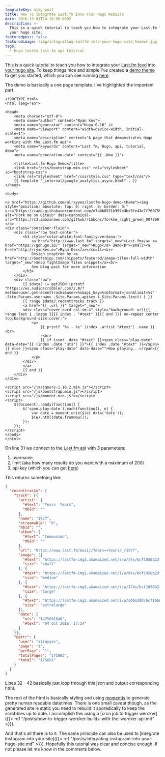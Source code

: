 ```yaml
---
templateKey: blog-post
title: How To Integrate Last.fm Into Your Hugo Website
date: 2016-10-01T14:16:00.000Z
description: >-
  This is a quick tutorial to teach you how to integrate your Last.fm feed into
  your hugo site.
featuredpost: false
featuredimage: /img/integrating-lastfm-into-your-hugo-site_header.jpg
tags:
  - hugo lastfm last.fm api tutorial
---
```

This is a quick tutorial to teach you how to integrate your [Last.fm feed](http://www.last.fm/user/alrayyes) into [your hugo site](/tunes). To keep things nice and simple I've created a [demo theme](https://github.com/alrayyes/lastfm-hugo-demo-theme) to get you started, which you can see running [here](https://lastfm-hugo-demo.ryankes.eu/).

The demo is basically a one page template. I've highlighted the important part.

```html{31-42}{numberLines: true}
<!DOCTYPE html>
<html lang="en">

<head>
    <meta charset="utf-8">
    <meta name="author" content="Ryan Kes">
    <meta name="generator" content="Hugo 0.16" />
    <meta name="viewport" content="width=device-width, initial-scale=1">
    <meta name="description" content="A page that demonstrates Hugo working with the Last.fm api">
    <meta name="keywords" content="Last.fm, Hugo, api, tutorial, demo">
    <meta name="generation-date" content="{{ .Now }}">

    <title>Last.fm Hugo Demo</title>
    <link href="/css/bootstrap.min.css" rel="stylesheet" id="bootstrap-css">
    <link rel="stylesheet" href="/css/style.css" type="text/css"/>
    {{ template "_internal/google_analytics_async.html" . }}
</head>

<body>

<a href="https://github.com/alrayyes/lastfm-hugo-demo-theme"><img style="position: absolute; top: 0; right: 0; border: 0;" src="https://camo.githubusercontent.com/e7bbb0521b397edbd5fe43e7f760759336b5e05f/68747470733a2f2f73332e616d617a6f6e6177732e636f6d2f6769746875622f726962626f6e732f666f726b6d655f72696768745f677265656e5f3030373230302e706e67" alt="Fork me on GitHub" data-canonical-src="https://s3.amazonaws.com/github/ribbons/forkme_right_green_007200.png"></a>
<div class="container-fluid">
    <div class="row text-center">
        <h3 style="color:white;font-family:verdana;">
            <a href="http://www.last.fm" target="_new">Last.fm</a> <a href="https://gohugo.io/" target="_new">Hugo</a> Demo<br><small><a href="http://ryankes.eu">Ryan Kes</a></small><br>
            Design inspired by <a href="http://bootsnipp.com/snippets/featured/image-tiles-full-width" target="_new">Snap TightImage Tiles snippet</a><br>
            See blog post for more information
        </h3>
    </div>
    <div class="row">
        {{ $dataJ := getJSON (printf "https://ws.audioscrobbler.com/2.0/?method=user.getrecenttracks&user=%s&api_key=%s&format=json&limit=%s" .Site.Params.username .Site.Params.apikey (.Site.Params.limit) ) }}
        {{ range $dataJ.recenttracks.track }}
        <a href="{{ .url }}" target="_new">
        <div class="cover-card col-sm-4" style="background: url({{ range last 1 .image }}{{ index . "#text" }}{{ end }}) no-repeat center top;background-size:cover;">
            <p>
                {{ printf "%s - %s" (index .artist "#text") .name }}<br>
                -<br>
                {{ if isset .date "#text" }}<span class="play-date" data-date="{{ (index .date "uts") }}">{{ index .date "#text" }}</span>{{ else }}<span class="play-date" data-date="">Now playing...</span>{{ end }}
            </p>
        </div>
        </a>
        {{ end }}
    </div>
</div>

<script src="/js/jquery-1.10.2.min.js"></script>
<script src="/js/bootstrap.min.js"></script>
<script src="/js/moment.min.js"></script>
<script>
    $(document).ready(function() {
        $('span.play-date').each(function(i, e) {
            var date = moment.unix($(e).data('date'));
            $(e).html(date.fromNow());
        });
    });
</script>
</body>
</html>​
```

On line 31 we connect to the [Last.fm api](http://www.last.fm/api) with 3 parameters:
 
 1. username
 1. limit (aka how many results do you want with a maximum of 200)
 1. api key (which you can get [here](http://www.last.fm/api/account/create))
 
This returns something like:

```json
{
  "recenttracks": {
    "track": [{
      "artist": {
        "#text": "Years  Years",
        "mbid": ""
      },
      "name": "1977",
      "streamable": "0",
      "mbid": "",
      "album": {
        "#text": "Communion",
        "mbid": ""
      },
      "url": "https://www.last.fm/music/Years++Years/_/1977",
      "image": [{
        "#text": "https://lastfm-img2.akamaized.net/i/u/34s/bcf1058b23fb9871695ac9e57582e095.png",
        "size": "small"
      }, {
        "#text": "https://lastfm-img2.akamaized.net/i/u/64s/bcf1058b23fb9871695ac9e57582e095.png",
        "size": "medium"
      }, {
        "#text": "https://lastfm-img2.akamaized.net/i/u/174s/bcf1058b23fb9871695ac9e57582e095.png",
        "size": "large"
      }, {
        "#text": "https://lastfm-img2.akamaized.net/i/u/300x300/bcf1058b23fb9871695ac9e57582e095.png",
        "size": "extralarge"
      }],
      "date": {
        "uts": "1475601846",
        "#text": "04 Oct 2016, 17:24"
      }
    }],
    "@attr": {
      "user": "alrayyes",
      "page": "1",
      "perPage": "1",
      "totalPages": "175083",
      "total": "175083"
    }
  }
}
```

Lines 32 - 42 basically just loop through this json and output corresponding html.

The rest of the html is basically styling and using [momentjs](http://momentjs.com/) to generate pretty human readable datetimes. There is one small caveat though, as the generated site is static you need to rebuild it sporadically to keep the scrobbles up to date. I accomplish this using a [cron job to trigger wercker]({{< ref "/posts/how-to-trigger-wercker-builds-with-the-wercker-api.md" >}}).

And that's all there is to it. The same principle can also be used to [integrate Instagram into your site]({{< ref "/posts/integrating-instagram-into-your-hugo-site.md" >}}). Hopefully this tutorial was clear and concise enough. If not please let me know in the comments below.
